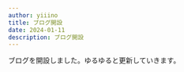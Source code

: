 ```yaml
---
author: yiiino
title: ブログ開設
date: 2024-01-11
description: ブログ開設
---
```


ブログを開設しました。ゆるゆると更新していきます。